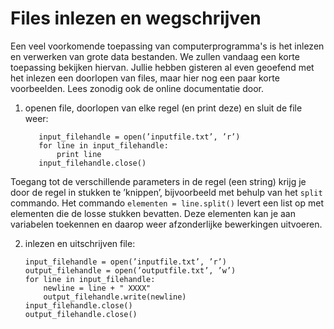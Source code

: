 # Files inlezen en wegschrijven

Een veel voorkomende toepassing van computerprogramma's is het inlezen en
verwerken van grote data bestanden. We zullen vandaag een korte toepassing
bekijken hiervan. Jullie hebben gisteren al even geoefend met het inlezen een
doorlopen van files, maar hier nog een paar korte voorbeelden. Lees zonodig
ook de online documentatie door.

1) openen file, doorlopen van elke regel (en print deze) en sluit de file weer:

          input_filehandle = open(’inputfile.txt’, ’r’) 
          for line in input_filehandle:
              print line 
          input_filehandle.close()

Toegang tot de verschillende parameters in de regel (een string) krijg je door
de regel in stukken te ’knippen’, bijvoorbeeld met behulp van het `split`
commando. Het commando `elementen = line.split()` levert een list op met
elementen die de losse stukken bevatten. Deze elementen kan je aan variabelen
toekennen en daarop weer afzonderlijke bewerkingen uitvoeren.

2) inlezen en uitschrijven file:

       input_filehandle = open(’inputfile.txt’, ’r’) 
       output_filehandle = open(’outputfile.txt’, ’w’) 
       for line in input_filehandle:
           newline = line + " XXXX"
           output_filehandle.write(newline) 
       input_filehandle.close() 
       output_filehandle.close()
